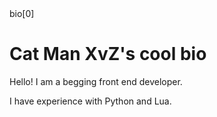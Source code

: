 <!DOCTYPE html>
<html lang="en">
<head>
    <meta charset="UTF-8">
    <meta name="viewport" content="width=device-width, initial-scale=1.0">
    bio[0]
</head>
<body>
    <h1>Cat Man XvZ's cool bio</h1>
    <p>Hello! I am a begging front end developer.</p>
    <p>I have experience with Python and Lua.</p>
</body>
</html>
